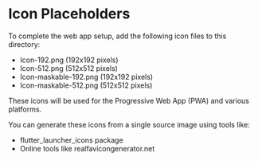 # Icon Placeholders

To complete the web app setup, add the following icon files to this directory:

- Icon-192.png (192x192 pixels)
- Icon-512.png (512x512 pixels)
- Icon-maskable-192.png (192x192 pixels)
- Icon-maskable-512.png (512x512 pixels)

These icons will be used for the Progressive Web App (PWA) and various platforms.

You can generate these icons from a single source image using tools like:
- flutter_launcher_icons package
- Online tools like realfavicongenerator.net
